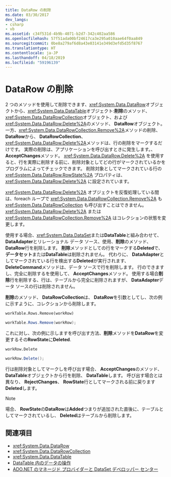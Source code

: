 ```yaml
---
title: DataRow の削除
ms.date: 03/30/2017
dev_langs:
- csharp
- vb
ms.assetid: c34f531d-4b9b-4071-b2d7-342c402aa586
ms.openlocfilehash: 57f51ada00bf24617ca3e295a010aae64f0aa849
ms.sourcegitcommit: 0be8a279af6d8a43e03141e349d3efd5d35f8767
ms.translationtype: HT
ms.contentlocale: ja-JP
ms.lasthandoff: 04/18/2019
ms.locfileid: "59196139"
---
```

# <a name="datarow-deletion"></a>DataRow の削除
2 つのメソッドを使用して削除できます、<xref:System.Data.DataRow>オブジェクトから、<xref:System.Data.DataTable>オブジェクト:**削除**のメソッド、<xref:System.Data.DataRowCollection>オブジェクト、および<xref:System.Data.DataRow.Delete%2A>のメソッド、 **DataRow**オブジェクト。 一方、<xref:System.Data.DataRowCollection.Remove%2A>メソッドの削除、 **DataRow**から、 **DataRowCollection**、<xref:System.Data.DataRow.Delete%2A>メソッドは、行の削除をマークするだけです。 実際の削除は、アプリケーションを呼び出すときに発生します。、 **AcceptChanges**メソッド。 <xref:System.Data.DataRow.Delete%2A> を使用すると、行を実際に削除する前に、削除対象としてどの行がマークされているかをプログラムによってチェックできます。 削除対象としてマークされている行の <xref:System.Data.DataRow.RowState%2A> プロパティは、<xref:System.Data.DataRow.Delete%2A> に設定されています。  
  
 <xref:System.Data.DataRow.Delete%2A> オブジェクトを反復処理している間は、foreach ループで <xref:System.Data.DataRowCollection.Remove%2A> も <xref:System.Data.DataRowCollection> も呼び出すことはできません。 <xref:System.Data.DataRow.Delete%2A> または <xref:System.Data.DataRowCollection.Remove%2A> はコレクションの状態を変更します。  
  
 使用する場合、<xref:System.Data.DataSet>または**DataTable**と組み合わせて、 **DataAdapter**とリレーショナル データ ソース、使用、**削除**のメソッド、 **DataRow**行を削除します。 **削除**メソッドとしての行をマークする**Deleted**で、**データセット**または**DataTable**は削除されません。 代わりに、 **DataAdapter**としてマークされている行を検出する**Deleted**が実行されます、 **DeleteCommand**メソッドは、データ ソースで行を削除します。 行のできますし、完全に削除するを使用して、 **AcceptChanges**メソッド。 使用する場合**削除**行を削除する、行は、テーブルから完全に削除されますが、 **DataAdapter**データ ソースの行は削除されません。  
  
 **削除**のメソッド、 **DataRowCollection**は、 **DataRow**を引数としてし、次の例に示すように、コレクションから削除します。  
  
```vb  
workTable.Rows.Remove(workRow)  
```  
  
```csharp  
workTable.Rows.Remove(workRow);  
```  
  
 これに対し、次の例に示しますを呼び出す方法、**削除**メソッドを**DataRow**を変更するその**RowState**に**Deleted**.  
  
```vb  
workRow.Delete  
```  
  
```csharp  
workRow.Delete();  
```  
  
 行は削除対象としてマークしを呼び出す場合、 **AcceptChanges**のメソッド、 **DataTable**オブジェクトから行を削除、 **DataTable**します。 呼び出す場合とは異なり、 **RejectChanges**、 **RowState**行としてマークされる前に戻ります**Deleted**します。  
  
> [!NOTE]
>  場合、 **RowState**の**DataRow**は**Added**つまりが追加された直後に、テーブルとしてマークされているし、 **Deleted**はテーブルから削除します。  
  
## <a name="see-also"></a>関連項目

- <xref:System.Data.DataRow>
- <xref:System.Data.DataRowCollection>
- <xref:System.Data.DataTable>
- [DataTable 内のデータの操作](../../../../../docs/framework/data/adonet/dataset-datatable-dataview/manipulating-data-in-a-datatable.md)
- [ADO.NET のマネージド プロバイダーと DataSet デベロッパー センター](https://go.microsoft.com/fwlink/?LinkId=217917)
